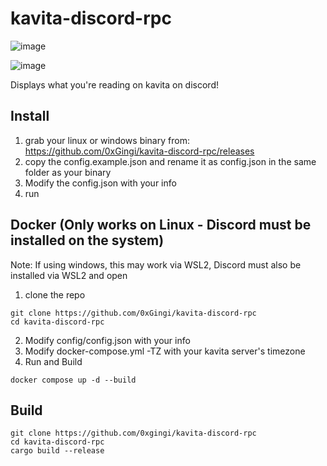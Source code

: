 # kavita-discord-rpc

![image](https://github.com/user-attachments/assets/b5efcc84-07e2-4849-b737-bf4b4a006c07)

![image](https://github.com/user-attachments/assets/a5c56d2a-2015-456c-948a-a08b769cd54c)


Displays what you're reading on kavita on discord!

## Install

1. grab your linux or windows binary from: https://github.com/0xGingi/kavita-discord-rpc/releases
2. copy the config.example.json and rename it as config.json in the same folder as your binary
3. Modify the config.json with your info
4. run

## Docker (Only works on Linux - Discord must be installed on the system)
Note: If using windows, this may work via WSL2, Discord must also be installed via WSL2 and open

1. clone the repo
```
git clone https://github.com/0xGingi/kavita-discord-rpc
cd kavita-discord-rpc
```
2. Modify config/config.json with your info
3. Modify docker-compose.yml -TZ with your kavita server's timezone
4. Run and Build
```
docker compose up -d --build
```

## Build
```
git clone https://github.com/0xgingi/kavita-discord-rpc
cd kavita-discord-rpc
cargo build --release
```
